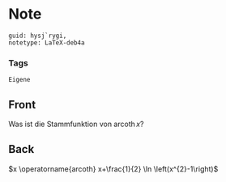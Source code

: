 # Note
```
guid: hysj`rygi,
notetype: LaTeX-deb4a
```

### Tags
```
Eigene
```

## Front
Was ist die Stammfunktion von $\operatorname{arcoth} x$?

## Back
$x \operatorname{arcoth} x+\frac{1}{2} \ln \left(x^{2}-1\right)$

